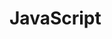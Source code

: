 # JavaScript

<script >//Choose a random color
     const button = document.querySelector('button')
     const body = document.querySelector('body')
     const colors = ['red', 'green', 'blue', 'yellow', 'pink', 'purple']

      body.style.backgroundColor = 'violet'
      button.addEventListener('click', changeBackground)

     function changeBackground(){
     const colorIndex= parseInt(Math.random()*colors.length)
     body.style.backgroundColor = colors[colorIndex]
      }
</script>
